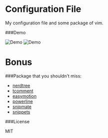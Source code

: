 Configuration File
======

My configuration file and some package of vim.

###Demo

![Demo](https://raw2.github.com/sophearak/myconf/master/demo/demo1.png)
![Demo](https://raw2.github.com/sophearak/myconf/master/demo/demo2.png)

Bonus
======

###Package that you shouldn't miss:
- [nerdtree](https://github.com/scrooloose/nerdtree)
- [tcomment](https://github.com/tomtom/tcomment_vim)
- [easymotion](https://github.com/Lokaltog/vim-easymotion)
- [powerline](https://github.com/Lokaltog/vim-powerline)
- [snipmate](https://github.com/garbas/vim-snipmate)
- [snippets](https://github.com/honza/vim-snippets)

###License

MIT

